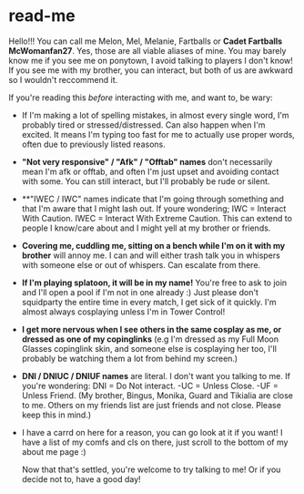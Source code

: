 # read-me
Hello!!! You can call me Melon, Mel, Melanie, Fartballs or **Cadet Fartballs McWomanfan27**. Yes, those are all viable aliases of mine. 
You may barely know me if you see me on ponytown, I avoid talking to players I don't know!
If you see me with my brother, you can interact, but both of us are awkward so I wouldn't reccommend it.

If you're reading this *before* interacting with me, and want to, be wary:
- If I'm making a lot of spelling mistakes, in almost every single word, I'm probably tired or stressed/distressed. Can also happen when I'm excited. It means I'm typing too fast for me to actually use proper words, often due to previously listed reasons.
- **"Not very responsive" / "Afk" / "Offtab" names** don't necessarily mean I'm afk or offtab, and often I'm just upset and avoiding contact with some. You can still interact, but I'll probably be rude or silent.
- **"IWEC / IWC" names indicate that I'm going through something and that I'm aware that I might lash out. If youre wondering; IWC = Interact With Caution. IWEC = Interact With Extreme Caution. This can extend to people I know/care about and I might yell at my brother or friends.
- **Covering me, cuddling me, sitting on a bench while I'm on it with my brother** will annoy me. I can and will either trash talk you in whispers with someone else or out of whispers. Can escalate from there.
- **If I'm playing splatoon, it will be in my name!** You're free to ask to join and I'll open a pool if I'm not in one already :) Just please don't squidparty the entire time in every match, I get sick of it quickly. I'm almost always cosplaying unless I'm in Tower Control!
- **I get more nervous when I see others in the same cosplay as me, or dressed as one of my copinglinks** (e.g I'm dressed as my Full Moon Glasses copinglink skin, and someone else is cosplaying her too, I'll probably be watching them a lot from behind my screen.)
- **DNI / DNIUC / DNIUF names** are literal. I don't want you talking to me. If you're wondering: DNI = Do Not interact. -UC = Unless Close. -UF = Unless Friend. (My brother, Bingus, Monika, Guard and Tikialia are close to me. Others on my friends list are just friends and not close. Please keep this in mind.)
- I have a carrd on here for a reason, you can go look at it if you want! I have a list of my comfs and cls on there, just scroll to the bottom of my about me page :)

  Now that that's settled, you're welcome to try talking to me! Or if you decide not to, have a good day!
